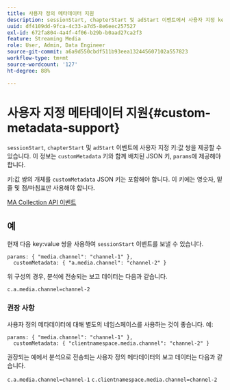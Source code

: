 ```yaml
---
title: 사용자 정의 메타데이터 지원
description: sessionStart, chapterStart 및 adStart 이벤트에서 사용자 지정 key:value 쌍을 제공하는 방법에 대해 알아봅니다.
uuid: df4109dd-9fca-4c33-a7d5-8e6eec257527
exl-id: 672fa804-4a4f-4f06-b29b-b0aad27ca2f3
feature: Streaming Media
role: User, Admin, Data Engineer
source-git-commit: a6a9d550cbdf511b93eea132445607102a557823
workflow-type: tm+mt
source-wordcount: '127'
ht-degree: 88%

---
```


# 사용자 지정 메타데이터 지원{#custom-metadata-support}

`sessionStart`, `chapterStart` 및 `adStart` 이벤트에 사용자 지정 키:값 쌍을 제공할 수 있습니다. 이 정보는 `customMetadata` 키와 함께 배치된 JSON 키, `params`에 제공해야 합니다.

키:값 쌍의 개체를 `customMetadata` JSON 키는 포함해야 합니다. 이 키에는 영숫자, 밑줄 및 점/마침표만 사용해야 합니다.

[MA Collection API 이벤트](../mc-api-ref/mc-api-events-req.md)

## 예

현재 다음 key:value 쌍을 사용하여 `sessionStart` 이벤트를 보낼 수 있습니다.

```
params: { "media.channel": "channel-1" },
  customMetadata: { "a.media.channel": "channel-2" }
```

위 구성의 경우, 분석에 전송되는 보고 데이터는 다음과 같습니다.

`c.a.media.channel=channel-2`

### 권장 사항

사용자 정의 메타데이터에 대해 별도의 네임스페이스를 사용하는 것이 좋습니다. 예:

```
params: { "media.channel": "channel-1" },
  customMetadata: { "clientnamespace.media.channel": "channel-2" }
```

권장되는 예에서 분석으로 전송되는 사용자 정의 메타데이터의 보고 데이터는 다음과 같습니다.

`c.a.media.channel=channel-1`
`c.clientnamespace.media.channel=channel-2`
